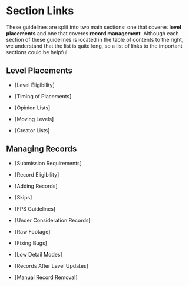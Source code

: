 <div class='panel fade js-scroll-anim' data-anim='fade'>

# Section Links

These guidelines are split into two main sections: one that coveres **level placements** and one that coveres **record management**. Although each section of these guidelines is located in the table of contents to the right, we understand that the list is quite long, so a list of links to the important sections could be helpful.

## Level Placements

- [Level Eligibility]

- [Timing of Placements]

- [Opinion Lists]

- [Moving Levels]

- [Creator Lists]

## Managing Records

- [Submission Requirements]

- [Record Eligibility]

- [Adding Records]

- [Skips]

- [FPS Guidelines]

- [Under Consideration Records]

- [Raw Footage]

- [Fixing Bugs]

- [Low Detail Modes]

- [Records After Level Updates]

- [Manual Record Removal]

</div>
